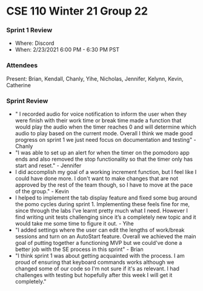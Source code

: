 # CSE 110 Winter 21 Group 22

### Sprint 1 Review
  - Where: Discord
  - When: 2/23/2021 6:00 PM - 6:30 PM PST
  
### Attendees

Present: Brian, Kendall, Chanly, Yihe, Nicholas, Jennifer, Kelynn, Kevin, Catherine

### Sprint Review
  - " I recorded audio for voice notification to inform the user when they were finish with their work time or break time
    made a function that would play the audio when the timer reaches 0 and will determine which audio to play based on the current mode. 
    Overall I think we made good progress on sprint 1 we just need focus on documentation and testing" - Chanly
  - "I was able to set up an alert for when the timer on the pomodoro app ends and also removed the stop functionality so that the timer only has start and reset." - Jennifer
  -  I did accomplish my goal of a working increment function, but I feel like I could have done more. I don't want to make changes that are not approved by the rest of the team though, 
     so I have to move at the pace of the group." - Kevin
  - I helped to implement the tab display feature and fixed some bug around the pomo cycles during sprint 1. Implementing these feels fine for me, since through the labs I’ve learnt pretty much what I need. 
    However I find writing unit tests challenging since it’s a completely new topic and it would take me some time to figure it out. - Yihe
  - "I added settings where the user can edit the lengths of work/break sessions and turn on an AutoStart feature. Overall we achieved the main goal of putting together a functioning MVP 
    but we could've done a better job with the SE process in this sprint" - Brian
  - "I think sprint 1 was about getting acquainted with the process. I am proud of ensuring that keyboard commands works although we changed some of our code so I'm not sure if it's as relevant. I had challenges with testing but hopefully after this week I will get it completely."
  
